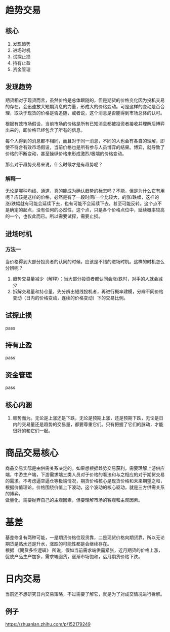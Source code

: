 # 趋势交易

## 核心

1. 发现趋势
2. 进场时机
3. 试探止损
4. 持有止盈
5. 资金管理

## 发现趋势

期货相对于现货而言，虽然价格是总体跟随的，但是期货的价格变化因为投机交易的存在，会迅速放大短期消息的力量，形成大的价格变动。可是这样的变动是否合理，取决于现货的价格是否追随，或者说，这个消息是否能得到市场总体的认可。

根据有效市场假设，当前市场的价格是所有已知消息都被投资者接收并理解后博弈出来的，即价格已经包含了所有的信息。

每个人得到的消息都不相同，而且对于同一消息，不同的人也会有各自的理解，即使不符合有效市场假设，当前价格也是所有参与人员博弈的结果。博弈，就导致了价格的不断变动，甚至操纵价格来形成激烈/极端的价格变动。

那么对于趋势交易来说，什么时候才是有趋势呢？

### 解释一

无论是哪种均线、通道，真的能成为确认趋势的标志吗？不能，但是为什么它有用呢？应该是这样的价格，必然是有了一段时间/一个比较大，的涨/跌幅，这样的涨/跌幅就有可能会延续下去，也有可能不会延续下去，甚至可能反转。这个点不是确定的起点，没有任何的必然性，这个点，只是各个价格点位中，延续概率较高的一个，也仅此而已。所以需要试探，需要止损。

## 进场时机

### 方法一

当价格得到大部分投资者的认同的时候，应该是不错的进场时机。这样的时机怎么分辨呢？

1. 趋势交易量减少（解释）：当大部分投资者都认同会涨/跌时，对手的人就会减少
2. 拆解交易量和持仓量，先分辨出短线投机者，再进行概率建模，分辨不同价格变动（日内的价格变动，连续的价格变动）下的交易比例。


## 试探止损

pass

## 持有止盈

pass

## 资金管理

pass

## 核心内涵

1. 顺势而为。无论是上涨还是下跌，无论是预期上涨，还是预期下跌，无论是日内的交易量还是趋势的交易量，都要尊重它们。只有把握了它们的脉动，才能很好的和它们一起。


# 商品交易核心

商品交易实际是由供需关系决定的。如果想根据趋势交易获利，需要理解上游供应端，中游生产端，下游需求端三类人员对于价格的看法和与之相应的对于期货交易的需求。不考虑逼空逼仓等极端情况，期货价格核心是现货价格和未来期望之和，根据价值理论，价格围绕价值上下波动，这个波动的核心驱动，就是三方供需关系的博弈。  
做量化，需要抛弃自己的主观因素，但要理解市场的客观和主观因素。

# 基差

基差修复有两种可能，一是期货价格往现货靠，二是现货价格向期货靠，所以无论期货是贴水还是升水，涨跌的可能性都是会继续存在。  
根据 《期货多空逻辑》 所说，假如当前需求端供需紧张，近月期货的价格上涨，促使产品生产加多，需求端囤货，逐渐市场饱和，远月期货价格下跌。  

# 日内交易

当前还不想研究日内交易策略，不过需要了解它，就是为了对成交情况进行拆解。

## 例子

https://zhuanlan.zhihu.com/p/152179249


